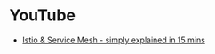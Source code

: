# YouTube
* [Istio & Service Mesh - simply explained in 15 mins](https://www.youtube.com/watch?v=16fgzklcF7Y)
